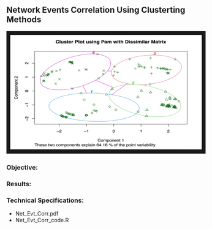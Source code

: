 ## Network Events Correlation Using Clusterting Methods

<img src="./cluster.png" 
 width="500" height="300" border="10" />

### Objective:


### Results:




### Technical Specifications:



* Net_Evt_Corr.pdf
* Net_Evt_Corr_code.R
